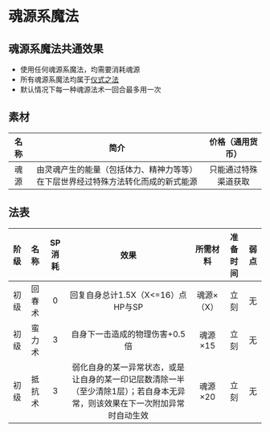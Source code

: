 # 魂源系魔法

## 魂源系魔法共通效果

* 使用任何魂源系魔法，均需要消耗魂源
* 所有魂源系魔法均属于<a href="/rules/V4.x rules/8·magic/#_19" target="_blank">仪式之法</a>
* 默认情况下每一种魂源法术一回合最多用一次

## 素材

名称|简介|价格（通用货币）
:--:|:--:|:--:
魂源|由灵魂产生的能量（包括体力、精神力等等）在下层世界经过特殊方法转化而成的新式能源|只能通过特殊渠道获取

## 法表

阶级|名称|SP消耗|效果|所需材料|准备时间|弱点
:--:|:--:|:--:|:--:|:--:|:--:|:--:
初级|回春术|0|回复自身总计1.5X（X<=16）点HP与SP|魂源×（X）|立刻|无
初级|蛮力术|3|自身下一击造成的物理伤害+0.5倍|魂源×15|立刻|无
初级|抵抗术|3|弱化自身的某一异常状态，或是让自身的某一印记层数清除一半（至少清除1层）；若自身本无异常，则该效果在下一次附加异常时自动生效|魂源×20|立刻|无
